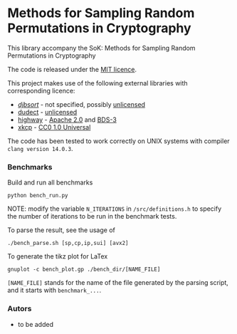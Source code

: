 # Methods for Sampling Random Permutations in Cryptography

This library accompany the SoK: Methods for Sampling Random Permutations in Cryptography

The code is released under the [MIT licence](https://en.wikipedia.org/wiki/MIT_License). 

This project makes use of the following external libraries with corresponding licence:

- [_djbsort_](https://sorting.cr.yp.to/) - not specified, possibly [unlicensed](http://unlicense.org)
- [dudect](https://github.com/oreparaz/dudect) - [unlicensed](http://unlicense.org)
- [highway](https://github.com/google/highway) - [Apache 2.0](http://www.apache.org/licenses/LICENSE-2.0) and [BDS-3](https://en.wikipedia.org/wiki/BSD_licenses)
- [xkcp](https://keccak.team/) - [CC0 1.0 Universal](https://creativecommons.org/publicdomain/zero/1.0/)

The code has been tested to work correctly on UNIX systems with compiler `clang version 14.0.3`.

### Benchmarks

Build and run all benchmarks
```
python bench_run.py
```
NOTE: modify the variable `N_ITERATIONS` in `/src/definitions.h` to specify the number of iterations
to be run in the benchmark tests.

To parse the result, see the usage of
```
./bench_parse.sh [sp,cp,ip,sui] [avx2]
```
To generate the tikz plot for LaTex
```
gnuplot -c bench_plot.gp ./bench_dir/[NAME_FILE]
```
`[NAME_FILE]` stands for the name of the file generated by the parsing script, and it starts with `benchmark_...`.

### Autors
- to be added